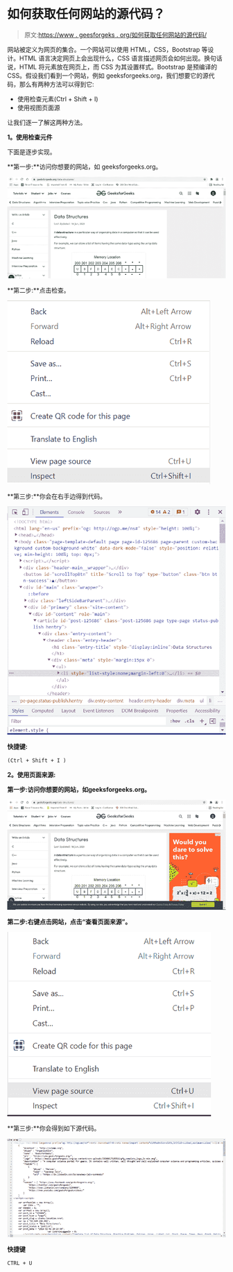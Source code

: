 # 如何获取任何网站的源代码？

> 原文:[https://www . geesforgeks . org/如何获取任何网站的源代码/](https://www.geeksforgeeks.org/how-to-get-source-code-of-any-website/)

网站被定义为网页的集合。一个网站可以使用 HTML，CSS，Bootstrap 等设计。HTML 语言决定网页上会出现什么，CSS 语言描述网页会如何出现。换句话说，HTML 将元素放在网页上，而 CSS 为其设置样式。Bootstrap 是预编译的 CSS。假设我们看到一个网站，例如 geeksforgeeks.org，我们想要它的源代码，那么有两种方法可以得到它:

*   使用检查元素(Ctrl + Shift + I)
*   使用视图页面源

让我们逐一了解这两种方法。

**1。使用检查元件**

下面是逐步实现。

**第一步:**访问你想要的网站，如 geeksforgeeks.org。

![](img/fcbabb1289f2c9010806d6f30244588a.png)

**第二步:**点击检查。

![](img/791e761110c7d8923c040a767cfeed16.png)

**第三步:**你会在右手边得到代码。

![](img/3ca258be8b8cfb8c11557cced7b64a67.png)

**快捷键:**

```html
(Ctrl + Shift + I )
```

**2。使用页面来源:**

**第一步:**访问你想要的网站，如**geeksforgeeks.org。**

![](img/5ff84941106a7164237f788a6697f064.png)

**第二步:**右键点击网站，点击**“查看页面来源”。**

![](img/ace33b53d74b3482edefc5af68a217ad.png)

**第三步:**你会得到如下源代码。

![](img/ae494cfc523c6a33f6a773141fa5ea4d.png)

**快捷键**

```html
CTRL + U
```